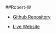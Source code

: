 ##Robert-W

- [Github Repository](https://github.com/Pixelldude/Final-Project-RW)

- [Live Website](https://pixelldude.github.io/Final-Project-RW)
